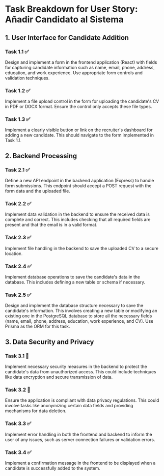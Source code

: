 # Task Breakdown for User Story: Añadir Candidato al Sistema

## 1. User Interface for Candidate Addition

### Task 1.1 ✅

Design and implement a form in the frontend application (React) with fields for capturing candidate information such as name, email, phone, address, education, and work experience. Use appropriate form controls and validation techniques.

### Task 1.2 ✅

Implement a file upload control in the form for uploading the candidate's CV in PDF or DOCX format. Ensure the control only accepts these file types.

### Task 1.3 ✅

Implement a clearly visible button or link on the recruiter's dashboard for adding a new candidate. This should navigate to the form implemented in Task 1.1.

## 2. Backend Processing

### Task 2.1 ✅

Define a new API endpoint in the backend application (Express) to handle form submissions. This endpoint should accept a POST request with the form data and the uploaded file.

### Task 2.2 ✅

Implement data validation in the backend to ensure the received data is complete and correct. This includes checking that all required fields are present and that the email is in a valid format.

### Task 2.3 ✅

Implement file handling in the backend to save the uploaded CV to a secure location.

### Task 2.4 ✅

Implement database operations to save the candidate's data in the database. This includes defining a new table or schema if necessary.

### Task 2.5 ✅

Design and implement the database structure necessary to save the candidate's information. This involves creating a new table or modifying an existing one in the PostgreSQL database to store all the necessary fields (name, email, phone, address, education, work experience, and CV). Use Prisma as the ORM for this task.

## 3. Data Security and Privacy

### Task 3.1 🚩

Implement necessary security measures in the backend to protect the candidate's data from unauthorized access. This could include techniques like data encryption and secure transmission of data.

### Task 3.2 🚩

Ensure the application is compliant with data privacy regulations. This could involve tasks like anonymizing certain data fields and providing mechanisms for data deletion.

### Task 3.3 ✅

Implement error handling in both the frontend and backend to inform the user of any issues, such as server connection failures or validation errors.

### Task 3.4 ✅

Implement a confirmation message in the frontend to be displayed when a candidate is successfully added to the system.
